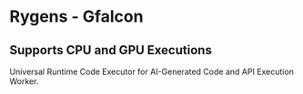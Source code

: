 # Rygens - Gfalcon<br>
## Supports CPU and GPU Executions<br>
Universal Runtime Code Executor for AI-Generated Code and API Execution Worker.
